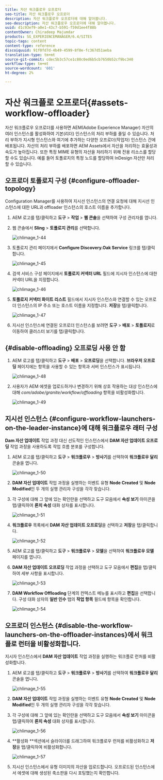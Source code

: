 ```yaml
---
title: 자산 워크플로우 오프로더
seo-title: 자산 워크플로우 오프로더
description: 자산 워크플로우 오프로더에 대해 알아봅니다.
seo-description: 자산 워크플로우 오프로더에 대해 알아봅니다.
uuid: d1c93ef9-a0e1-43c7-b591-f59d1ee4f88b
contentOwner: Chiradeep Majumdar
products: SG_EXPERIENCEMANAGER/6.4/SITES
topic-tags: content
content-type: reference
discoiquuid: 91f0fd7d-4b49-4599-8f0e-fc367d51aeba
translation-type: tm+mt
source-git-commit: cdec5b3c57ce1c80c0ed6b5cb7650b52cf9bc340
workflow-type: tm+mt
source-wordcount: '601'
ht-degree: 2%

---
```



# 자산 워크플로 오프로더{#assets-workflow-offloader}

자산 워크플로우 오프로더를 사용하면 AEM(Adobe Experience Manager) 자산의 여러 인스턴스를 활성화하여 기본(리더) 인스턴스의 처리 부하를 줄일 수 있습니다. 처리 부하가 지시형 인스턴스와 여기에 추가하는 다양한 오프로더(작업자) 인스턴스 간에 배포됩니다. 자산의 처리 부하를 배포하면 AEM Assets에서 자산을 처리하는 효율성과 속도가 높아집니다. 또한 특정 MIME 유형의 자산을 처리하기 위해 전용 리소스를 할당할 수도 있습니다. 예를 들어 토폴로지의 특정 노드를 할당하여 InDesign 자산만 처리할 수 있습니다.

## 오프로더 토폴로지 구성 {#configure-offloader-topology}

Configuration Manager를 사용하여 지시선 인스턴스의 연결 요청에 대해 지시선 인스턴스에 대한 URL과 offloader 인스턴스의 호스트 이름을 추가합니다.

1. AEM 로고를 탭/클릭하고 **도구** > **작업** > **웹 콘솔**&#x200B;을 선택하여 구성 관리자를 엽니다.
1. 웹 콘솔에서 **Sling** > **토폴로지 관리**&#x200B;를 선택합니다.

   ![chlimage_1-44](assets/chlimage_1-44.png)

1. 토폴로지 관리 페이지에서 **Configure Discovery.Oak Service** 링크를 탭/클릭합니다.

   ![chlimage_1-45](assets/chlimage_1-45.png)

1. 검색 서비스 구성 페이지에서 **토폴로지 커넥터 URL** 필드에 지시자 인스턴스에 대한 커넥터 URL을 지정합니다.

   ![chlimage_1-46](assets/chlimage_1-46.png)

1. **토폴로지 커넥터 화이트 리스트** 필드에서 지시자 인스턴스와 연결할 수 있는 오프로더 인스턴스의 IP 주소 또는 호스트 이름을 지정합니다. **저장**&#x200B;을 탭/클릭합니다.

   ![chlimage_1-47](assets/chlimage_1-47.png)

1. 지시선 인스턴스에 연결된 오프로더 인스턴스를 보려면 **도구** > **배포** > **토폴로지**&#x200B;로 이동하여 클러스터 보기를 탭/클릭합니다.

## {#disable-offloading} 오프로딩 사용 안 함

1. AEM 로고를 탭/클릭하고 **도구** > **배포** > **오프로딩**&#x200B;을 선택합니다. **브라우저 오프로딩** 페이지에는 항목을 사용할 수 있는 항목과 서버 인스턴스가 표시됩니다.

   ![chlimage_1-48](assets/chlimage_1-48.png)

1. 사용자가 AEM 에셋을 업로드하거나 변경하기 위해 상호 작용하는 대상 인스턴스에 대해 *com/adobe/granite/workflow/offloading* 항목을 비활성화합니다.

   ![chlimage_1-49](assets/chlimage_1-49.png)

## 지시선 인스턴스 {#configure-workflow-launchers-on-the-leader-instance}에 대해 워크플로우 래터 구성

**Dam 자산 업데이트** 작업 과정 대신 선도적인 인스턴스에서 **DAM 자산 업데이트 오프로딩** 작업 과정을 사용하도록 작업 흐름 분포를 구성합니다.

1. AEM 로고를 탭/클릭하고 **도구** > **워크플로우** > **방사기**&#x200B;를 선택하여 **워크플로우 달리** 콘솔을 엽니다.

   ![chlimage_1-50](assets/chlimage_1-50.png)

1. **DAM 자산 업데이트** 작업 과정을 실행하는 이벤트 유형 **Node Created** 및 **Node Modified**&#x200B;인 두 개의 실행 관리자 구성을 각각 찾습니다.
1. 각 구성에 대해 그 앞에 있는 확인란을 선택하고 도구 모음에서 **속성 보기** 아이콘을 탭/클릭하여 **론치 속성** 대화 상자를 표시합니다.

   ![chlimage_1-51](assets/chlimage_1-51.png)

1. **워크플로우** 목록에서 **DAM 자산 업데이트 오프로딩**&#x200B;을 선택하고 **저장**&#x200B;을 탭/클릭합니다.

   ![chlimage_1-52](assets/chlimage_1-52.png)

1. AEM 로고를 탭/클릭하고 **도구** > **워크플로우** > **모델**&#x200B;을 선택하여 **워크플로우 모델** 페이지를 엽니다.
1. **DAM 자산 업데이트 오프로딩** 작업 과정을 선택하고 도구 모음에서 **편집**&#x200B;을 탭/클릭하여 세부 사항을 표시합니다.

   ![chlimage_1-53](assets/chlimage_1-53.png)

1. **DAM Workflow Offloading** 단계의 컨텍스트 메뉴를 표시하고 **편집**&#x200B;을 선택합니다. 구성 대화 상자의 **일반 인수** 탭의 **작업 항목** 필드에 항목을 확인합니다.

   ![chlimage_1-54](assets/chlimage_1-54.png)

## 오프로더 인스턴스 {#disable-the-workflow-launchers-on-the-offloader-instances}에서 워크플로 런터을 비활성화합니다.

지시자 인스턴스에서 **DAM 자산 업데이트** 작업 과정을 실행하는 워크플로 런처를 비활성화합니다.

1. AEM 로고를 탭/클릭하고 **도구** > **워크플로우** > **방사기**&#x200B;를 선택하여 **워크플로우 달리** 콘솔을 엽니다.

   ![chlimage_1-55](assets/chlimage_1-55.png)

1. **DAM 자산 업데이트** 작업 과정을 실행하는 이벤트 유형 **Node Created** 및 **Node Modified**&#x200B;인 두 개의 실행 관리자 구성을 각각 찾습니다.
1. 각 구성에 대해 그 앞에 있는 확인란을 선택하고 도구 모음에서 **속성 보기** 아이콘을 탭/클릭하여 **론치 속성** 대화 상자를 표시합니다.

   ![chlimage_1-56](assets/chlimage_1-56.png)

1. **활성화 **섹션에서 슬라이더를 드래그하여 워크플로우 런처를 비활성화하고 **저장**&#x200B;을 탭/클릭하여 비활성화합니다.

   ![chlimage_1-57](assets/chlimage_1-57.png)

1. 지시선 인스턴스에서 유형 이미지의 자산을 업로드합니다. 오프로드된 인스턴스에서 에셋에 대해 생성된 축소판을 다시 포팅했는지 확인합니다.

